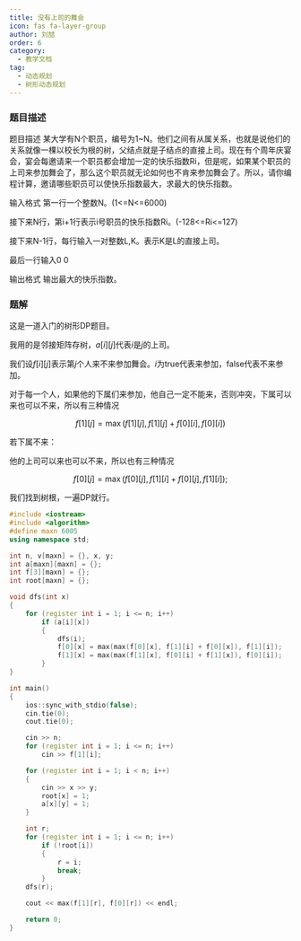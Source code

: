 ```yaml
---
title: 没有上司的舞会
icon: fas fa-layer-group
author: 刘喆
order: 6
category:
  - 教学文档
tag:
  - 动态规划
  - 树形动态规划
---
```


### 题目描述

题目描述
某大学有N个职员，编号为1~N。他们之间有从属关系，也就是说他们的关系就像一棵以校长为根的树，父结点就是子结点的直接上司。现在有个周年庆宴会，宴会每邀请来一个职员都会增加一定的快乐指数Ri，但是呢，如果某个职员的上司来参加舞会了，那么这个职员就无论如何也不肯来参加舞会了。所以，请你编程计算，邀请哪些职员可以使快乐指数最大，求最大的快乐指数。

输入格式
第一行一个整数N。(1<=N<=6000)

接下来N行，第i+1行表示i号职员的快乐指数Ri。(-128<=Ri<=127)

接下来N-1行，每行输入一对整数L,K。表示K是L的直接上司。

最后一行输入0 0

输出格式
输出最大的快乐指数。

### 题解

这是一道入门的树形DP题目。

我用的是邻接矩阵存树，$a[i][j]$代表$i$是$j$的上司。

我们设$f[i][j]$表示第$j$个人来不来参加舞会。$i$为true代表来参加，false代表不来参加。

对于每一个人，如果他的下属们来参加，他自己一定不能来，否则冲突，下属可以来也可以不来，所以有三种情况

$$f[1][j] = \max(f[1][j],f[1][j] + f[0][i],f[0][i])$$

若下属不来：

他的上司可以来也可以不来，所以也有三种情况

$$f[0][j] = \max(f[0][j], f[1][i] + f[0][j], f[1][i]);$$

我们找到树根，一遍DP就行。

```cpp
#include <iostream>
#include <algorithm>
#define maxn 6005
using namespace std;

int n, v[maxn] = {}, x, y;
int a[maxn][maxn] = {};
int f[3][maxn] = {};
int root[maxn] = {};

void dfs(int x)
{
    for (register int i = 1; i <= n; i++)
        if (a[i][x])
        {
            dfs(i);
            f[0][x] = max(max(f[0][x], f[1][i] + f[0][x]), f[1][i]);
            f[1][x] = max(max(f[1][x], f[0][i] + f[1][x]), f[0][i]);
        }
}

int main()
{
    ios::sync_with_stdio(false);
    cin.tie(0);
    cout.tie(0);

    cin >> n;
    for (register int i = 1; i <= n; i++)
        cin >> f[1][i];

    for (register int i = 1; i < n; i++)
    {
        cin >> x >> y;
        root[x] = 1;
        a[x][y] = 1;
    }

    int r;
    for (register int i = 1; i <= n; i++)
        if (!root[i])
        {
            r = i;
            break;
        }
    dfs(r);

    cout << max(f[1][r], f[0][r]) << endl;

    return 0;
}
```
